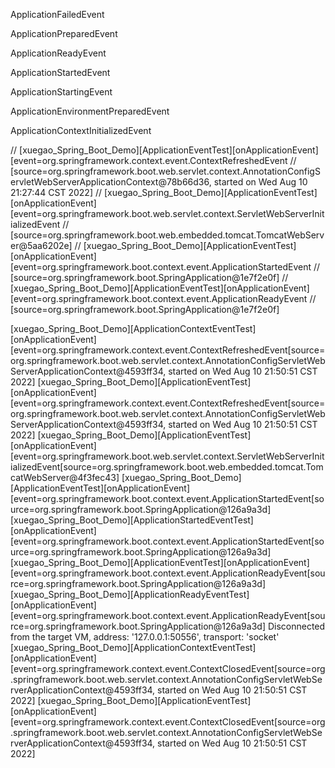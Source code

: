 ApplicationFailedEvent

ApplicationPreparedEvent

ApplicationReadyEvent

ApplicationStartedEvent

ApplicationStartingEvent

ApplicationEnvironmentPreparedEvent

ApplicationContextInitializedEvent


// [xuegao_Spring_Boot_Demo][ApplicationEventTest][onApplicationEvent][event=org.springframework.context.event.ContextRefreshedEvent
//      [source=org.springframework.boot.web.servlet.context.AnnotationConfigServletWebServerApplicationContext@78b66d36, started on Wed Aug 10 21:27:44 CST 2022]
// [xuegao_Spring_Boot_Demo][ApplicationEventTest][onApplicationEvent][event=org.springframework.boot.web.servlet.context.ServletWebServerInitializedEvent
//      [source=org.springframework.boot.web.embedded.tomcat.TomcatWebServer@5aa6202e]
// [xuegao_Spring_Boot_Demo][ApplicationEventTest][onApplicationEvent][event=org.springframework.boot.context.event.ApplicationStartedEvent
//      [source=org.springframework.boot.SpringApplication@1e7f2e0f]
// [xuegao_Spring_Boot_Demo][ApplicationEventTest][onApplicationEvent][event=org.springframework.boot.context.event.ApplicationReadyEvent
//      [source=org.springframework.boot.SpringApplication@1e7f2e0f]


[xuegao_Spring_Boot_Demo][ApplicationContextEventTest][onApplicationEvent][event=org.springframework.context.event.ContextRefreshedEvent[source=org.springframework.boot.web.servlet.context.AnnotationConfigServletWebServerApplicationContext@4593ff34, started on Wed Aug 10 21:50:51 CST 2022]
[xuegao_Spring_Boot_Demo][ApplicationEventTest][onApplicationEvent][event=org.springframework.context.event.ContextRefreshedEvent[source=org.springframework.boot.web.servlet.context.AnnotationConfigServletWebServerApplicationContext@4593ff34, started on Wed Aug 10 21:50:51 CST 2022]
[xuegao_Spring_Boot_Demo][ApplicationEventTest][onApplicationEvent][event=org.springframework.boot.web.servlet.context.ServletWebServerInitializedEvent[source=org.springframework.boot.web.embedded.tomcat.TomcatWebServer@4f3fec43]
[xuegao_Spring_Boot_Demo][ApplicationEventTest][onApplicationEvent][event=org.springframework.boot.context.event.ApplicationStartedEvent[source=org.springframework.boot.SpringApplication@126a9a3d]
[xuegao_Spring_Boot_Demo][ApplicationStartedEventTest][onApplicationEvent][event=org.springframework.boot.context.event.ApplicationStartedEvent[source=org.springframework.boot.SpringApplication@126a9a3d]
[xuegao_Spring_Boot_Demo][ApplicationEventTest][onApplicationEvent][event=org.springframework.boot.context.event.ApplicationReadyEvent[source=org.springframework.boot.SpringApplication@126a9a3d]
[xuegao_Spring_Boot_Demo][ApplicationReadyEventTest][onApplicationEvent][event=org.springframework.boot.context.event.ApplicationReadyEvent[source=org.springframework.boot.SpringApplication@126a9a3d]
Disconnected from the target VM, address: '127.0.0.1:50556', transport: 'socket'
[xuegao_Spring_Boot_Demo][ApplicationContextEventTest][onApplicationEvent][event=org.springframework.context.event.ContextClosedEvent[source=org.springframework.boot.web.servlet.context.AnnotationConfigServletWebServerApplicationContext@4593ff34, started on Wed Aug 10 21:50:51 CST 2022]
[xuegao_Spring_Boot_Demo][ApplicationEventTest][onApplicationEvent][event=org.springframework.context.event.ContextClosedEvent[source=org.springframework.boot.web.servlet.context.AnnotationConfigServletWebServerApplicationContext@4593ff34, started on Wed Aug 10 21:50:51 CST 2022]

